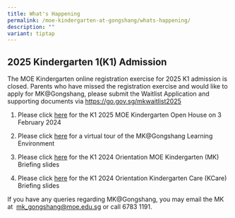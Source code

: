```yaml
---
title: What's Happening
permalink: /moe-kindergarten-at-gongshang/whats-happening/
description: ""
variant: tiptap
---
```

<h2>2025 Kindergarten 1(K1) Admission</h2>
<p>The MOE Kindergarten online registration exercise for 2025 K1 admission
is closed. Parents who have missed the registration exercise and would
like to apply for MK@Gongshang, please submit the Waitlist Application
and supporting documents via <a href="https://go.gov.sg/mkwaitlist2025" rel="noopener noreferrer nofollow" target="_blank">https://go.gov.sg/mkwaitlist2025</a>
</p>
<p></p>
<ol data-tight="true" class="tight">
<li>
<p>Please click <a href="https://go.gov.sg/mkopenhouse2024" rel="noopener noreferrer nofollow" target="_blank">here</a> for
the K1 2025 MOE Kindergarten Open House on 3 February 2024</p>
</li>
<li>
<p>Please click <a href="https://drive.google.com/file/d/1k7M8wW1jxyaSaSD4t6xlWzlaqKi3g9E9/view?usp=sharing" rel="noopener noreferrer nofollow" target="_blank">here</a> for
a virtual tour of the MK@Gongshang Learning Environment</p>
</li>
<li>
<p>Please click <a href="https://go.gov.sg/mkslides" rel="noopener noreferrer nofollow" target="_blank">here</a> for
the K1 2024 Orientation MOE Kindergarten (MK) Briefing slides</p>
</li>
<li>
<p>Please click <a href="https://go.gov.sg/kcareslides" rel="noopener noreferrer nofollow" target="_blank">here</a> for
the K1 2024 Orientation Kindergarten Care (KCare) Briefing slides</p>
</li>
</ol>
<p>If you have any queries regarding MK@Gongshang, you may email the MK at&nbsp;
<a href="mailto:mk_gongshang@moe.edu.sg" rel="noopener noreferrer nofollow" target="_blank">mk_gongshang@moe.edu.sg</a>&nbsp;or call 6783 1191.</p>